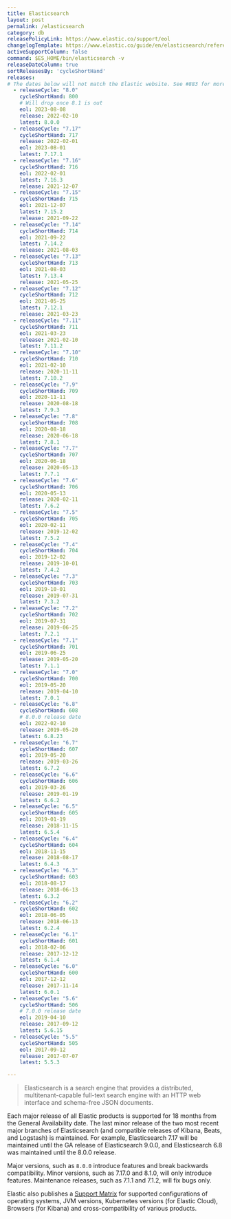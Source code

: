 ```yaml
---
title: Elasticsearch
layout: post
permalink: /elasticsearch
category: db
releasePolicyLink: https://www.elastic.co/support/eol
changelogTemplate: https://www.elastic.co/guide/en/elasticsearch/reference/__RELEASE_CYCLE__/release-notes-__LATEST__.html
activeSupportColumn: false
command: $ES_HOME/bin/elasticsearch -v
releaseDateColumn: true
sortReleasesBy: 'cycleShortHand'
releases:
# The dates below will not match the Elastic website. See #883 for more details
  - releaseCycle: "8.0"
    cycleShortHand: 800
    # Will drop once 8.1 is out
    eol: 2023-08-08
    release: 2022-02-10
    latest: 8.0.0
  - releaseCycle: "7.17"
    cycleShortHand: 717
    release: 2022-02-01
    eol: 2023-08-01
    latest: 7.17.1
  - releaseCycle: "7.16"
    cycleShortHand: 716
    eol: 2022-02-01
    latest: 7.16.3
    release: 2021-12-07
  - releaseCycle: "7.15"
    cycleShortHand: 715
    eol: 2021-12-07
    latest: 7.15.2
    release: 2021-09-22
  - releaseCycle: "7.14"
    cycleShortHand: 714
    eol: 2021-09-22
    latest: 7.14.2
    release: 2021-08-03
  - releaseCycle: "7.13"
    cycleShortHand: 713
    eol: 2021-08-03
    latest: 7.13.4
    release: 2021-05-25
  - releaseCycle: "7.12"
    cycleShortHand: 712
    eol: 2021-05-25
    latest: 7.12.1
    release: 2021-03-23
  - releaseCycle: "7.11"
    cycleShortHand: 711
    eol: 2021-03-23
    release: 2021-02-10
    latest: 7.11.2
  - releaseCycle: "7.10"
    cycleShortHand: 710
    eol: 2021-02-10
    release: 2020-11-11
    latest: 7.10.2
  - releaseCycle: "7.9"
    cycleShortHand: 709
    eol: 2020-11-11
    release: 2020-08-18
    latest: 7.9.3
  - releaseCycle: "7.8"
    cycleShortHand: 708
    eol: 2020-08-18
    release: 2020-06-18
    latest: 7.8.1
  - releaseCycle: "7.7"
    cycleShortHand: 707
    eol: 2020-06-18
    release: 2020-05-13
    latest: 7.7.1
  - releaseCycle: "7.6"
    cycleShortHand: 706
    eol: 2020-05-13
    release: 2020-02-11
    latest: 7.6.2
  - releaseCycle: "7.5"
    cycleShortHand: 705
    eol: 2020-02-11
    release: 2019-12-02
    latest: 7.5.2
  - releaseCycle: "7.4"
    cycleShortHand: 704
    eol: 2019-12-02
    release: 2019-10-01
    latest: 7.4.2
  - releaseCycle: "7.3"
    cycleShortHand: 703
    eol: 2019-10-01
    release: 2019-07-31
    latest: 7.3.2
  - releaseCycle: "7.2"
    cycleShortHand: 702
    eol: 2019-07-31
    release: 2019-06-25
    latest: 7.2.1
  - releaseCycle: "7.1"
    cycleShortHand: 701
    eol: 2019-06-25
    release: 2019-05-20
    latest: 7.1.1
  - releaseCycle: "7.0"
    cycleShortHand: 700
    eol: 2019-05-20
    release: 2019-04-10
    latest: 7.0.1
  - releaseCycle: "6.8"
    cycleShortHand: 608
    # 8.0.0 release date
    eol: 2022-02-10
    release: 2019-05-20
    latest: 6.8.23
  - releaseCycle: "6.7"
    cycleShortHand: 607
    eol: 2019-05-20
    release: 2019-03-26
    latest: 6.7.2
  - releaseCycle: "6.6"
    cycleShortHand: 606
    eol: 2019-03-26
    release: 2019-01-19
    latest: 6.6.2
  - releaseCycle: "6.5"
    cycleShortHand: 605
    eol: 2019-01-19
    release: 2018-11-15
    latest: 6.5.4
  - releaseCycle: "6.4"
    cycleShortHand: 604
    eol: 2018-11-15
    release: 2018-08-17
    latest: 6.4.3
  - releaseCycle: "6.3"
    cycleShortHand: 603
    eol: 2018-08-17
    release: 2018-06-13
    latest: 6.3.2
  - releaseCycle: "6.2"
    cycleShortHand: 602
    eol: 2018-06-05
    release: 2018-06-13
    latest: 6.2.4
  - releaseCycle: "6.1"
    cycleShortHand: 601
    eol: 2018-02-06
    release: 2017-12-12
    latest: 6.1.4
  - releaseCycle: "6.0"
    cycleShortHand: 600
    eol: 2017-12-12
    release: 2017-11-14
    latest: 6.0.1
  - releaseCycle: "5.6"
    cycleShortHand: 506
    # 7.0.0 release date
    eol: 2019-04-10
    release: 2017-09-12
    latest: 5.6.15
  - releaseCycle: "5.5"
    cycleShortHand: 505
    eol: 2017-09-12
    release: 2017-07-07
    latest: 5.5.3

---
```


> Elasticsearch is a search engine that provides a distributed, multitenant-capable full-text search engine with an HTTP web interface and schema-free JSON documents.

Each major release of all Elastic products is supported for 18 months from the General Availability date. The last minor release of the two most recent major branches of Elasticsearch (and compatible releases of Kibana, Beats, and Logstash) is maintained. For example, Elasticsearch 7.17 will be maintained until the GA release of Elasticsearch 9.0.0, and Elasticsearch 6.8 was maintained until the 8.0.0 release.

Major versions, such as `8.0.0` introduce features and break backwards compatibility. Minor versions, such as 7.17.0 and 8.1.0, will only introduce features. Maintenance releases, such as 7.1.1 and 7.1.2, will fix bugs only.


Elastic also publishes a [Support Matrix](https://www.elastic.co/support/matrix) for supported configurations of operating systems, JVM versions, Kubernetes versions (for Elastic Cloud), Browsers (for Kibana) and cross-compatibility of various products.
